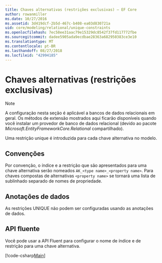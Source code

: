 ```yaml
---
title: Chaves alternativas (restrições exclusivas) – EF Core
author: rowanmiller
ms.date: 10/27/2016
ms.assetid: 3d419dcf-2b5d-467c-b408-ea03d830721a
uid: core/modeling/relational/unique-constraints
ms.openlocfilehash: 7ec58ee31aac79e15329dc8542f37fd117772fbe
ms.sourcegitcommit: dadee5905ada9ecdbae28363a682950383ce3e10
ms.translationtype: MT
ms.contentlocale: pt-BR
ms.lasthandoff: 08/27/2018
ms.locfileid: "42994185"
---
```

# <a name="alternate-keys-unique-constraints"></a>Chaves alternativas (restrições exclusivas)

> [!NOTE]  
> A configuração nesta seção é aplicável a bancos de dados relacionais em geral. Os métodos de extensão mostrados aqui ficarão disponíveis quando você instalar um provedor de banco de dados relacional (devido ao pacote *Microsoft.EntityFrameworkCore.Relational* compartilhado).

Uma restrição unique é introduzida para cada chave alternativa no modelo.

## <a name="conventions"></a>Convenções

Por convenção, o índice e a restrição que são apresentados para uma chave alternativa serão nomeados `AK_<type name>_<property name>`. Para chaves compostas de alternativas `<property name>` se tornará uma lista de sublinhado separado de nomes de propriedade.

## <a name="data-annotations"></a>Anotações de dados

As restrições UNIQUE não podem ser configuradas usando as anotações de dados.

## <a name="fluent-api"></a>API fluente

Você pode usar a API Fluent para configurar o nome de índice e de restrição para uma chave alternativa.

[!code-csharp[Main](../../../../samples/core/Modeling/FluentAPI/Samples/Relational/AlternateKeyName.cs?name=Model&highlight=9)]
